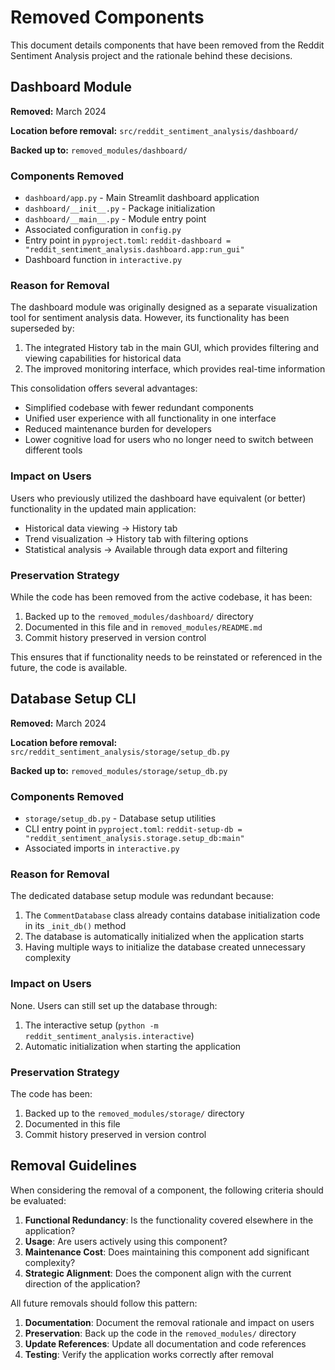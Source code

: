 # Removed Components

This document details components that have been removed from the Reddit Sentiment Analysis project and the rationale behind these decisions.

## Dashboard Module

**Removed:** March 2024

**Location before removal:** `src/reddit_sentiment_analysis/dashboard/`

**Backed up to:** `removed_modules/dashboard/`

### Components Removed

- `dashboard/app.py` - Main Streamlit dashboard application
- `dashboard/__init__.py` - Package initialization
- `dashboard/__main__.py` - Module entry point
- Associated configuration in `config.py`
- Entry point in `pyproject.toml`: `reddit-dashboard = "reddit_sentiment_analysis.dashboard.app:run_gui"`
- Dashboard function in `interactive.py`

### Reason for Removal

The dashboard module was originally designed as a separate visualization tool for sentiment analysis data. However, its functionality has been superseded by:

1. The integrated History tab in the main GUI, which provides filtering and viewing capabilities for historical data
2. The improved monitoring interface, which provides real-time information

This consolidation offers several advantages:

- Simplified codebase with fewer redundant components
- Unified user experience with all functionality in one interface
- Reduced maintenance burden for developers
- Lower cognitive load for users who no longer need to switch between different tools

### Impact on Users

Users who previously utilized the dashboard have equivalent (or better) functionality in the updated main application:

- Historical data viewing → History tab
- Trend visualization → History tab with filtering options
- Statistical analysis → Available through data export and filtering

### Preservation Strategy

While the code has been removed from the active codebase, it has been:

1. Backed up to the `removed_modules/dashboard/` directory
2. Documented in this file and in `removed_modules/README.md`
3. Commit history preserved in version control

This ensures that if functionality needs to be reinstated or referenced in the future, the code is available.

## Database Setup CLI

**Removed:** March 2024

**Location before removal:** `src/reddit_sentiment_analysis/storage/setup_db.py`

**Backed up to:** `removed_modules/storage/setup_db.py`

### Components Removed

- `storage/setup_db.py` - Database setup utilities
- CLI entry point in `pyproject.toml`: `reddit-setup-db = "reddit_sentiment_analysis.storage.setup_db:main"`
- Associated imports in `interactive.py`

### Reason for Removal

The dedicated database setup module was redundant because:

1. The `CommentDatabase` class already contains database initialization code in its `_init_db()` method
2. The database is automatically initialized when the application starts
3. Having multiple ways to initialize the database created unnecessary complexity

### Impact on Users

None. Users can still set up the database through:

1. The interactive setup (`python -m reddit_sentiment_analysis.interactive`)
2. Automatic initialization when starting the application

### Preservation Strategy

The code has been:

1. Backed up to the `removed_modules/storage/` directory
2. Documented in this file
3. Commit history preserved in version control

## Removal Guidelines

When considering the removal of a component, the following criteria should be evaluated:

1. **Functional Redundancy**: Is the functionality covered elsewhere in the application?
2. **Usage**: Are users actively using this component?
3. **Maintenance Cost**: Does maintaining this component add significant complexity?
4. **Strategic Alignment**: Does the component align with the current direction of the application?

All future removals should follow this pattern:

1. **Documentation**: Document the removal rationale and impact on users
2. **Preservation**: Back up the code in the `removed_modules/` directory
3. **Update References**: Update all documentation and code references
4. **Testing**: Verify the application works correctly after removal
